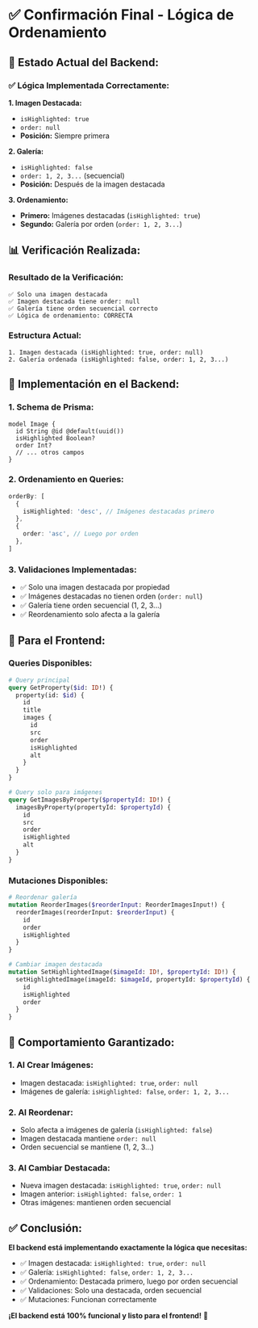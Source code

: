 # ✅ **Confirmación Final - Lógica de Ordenamiento**

## **🎯 Estado Actual del Backend:**

### **✅ Lógica Implementada Correctamente:**

**1. Imagen Destacada:**
- `isHighlighted: true`
- `order: null`
- **Posición:** Siempre primera

**2. Galería:**
- `isHighlighted: false`
- `order: 1, 2, 3...` (secuencial)
- **Posición:** Después de la imagen destacada

**3. Ordenamiento:**
- **Primero:** Imágenes destacadas (`isHighlighted: true`)
- **Segundo:** Galería por orden (`order: 1, 2, 3...`)

## **📊 Verificación Realizada:**

### **Resultado de la Verificación:**
```
✅ Solo una imagen destacada
✅ Imagen destacada tiene order: null
✅ Galería tiene orden secuencial correcto
✅ Lógica de ordenamiento: CORRECTA
```

### **Estructura Actual:**
```
1. Imagen destacada (isHighlighted: true, order: null)
2. Galería ordenada (isHighlighted: false, order: 1, 2, 3...)
```

## **🔧 Implementación en el Backend:**

### **1. Schema de Prisma:**
```prisma
model Image {
  id String @id @default(uuid())
  isHighlighted Boolean?
  order Int?
  // ... otros campos
}
```

### **2. Ordenamiento en Queries:**
```typescript
orderBy: [
  {
    isHighlighted: 'desc', // Imágenes destacadas primero
  },
  {
    order: 'asc', // Luego por orden
  },
]
```

### **3. Validaciones Implementadas:**
- ✅ Solo una imagen destacada por propiedad
- ✅ Imágenes destacadas no tienen orden (`order: null`)
- ✅ Galería tiene orden secuencial (1, 2, 3...)
- ✅ Reordenamiento solo afecta a la galería

## **📱 Para el Frontend:**

### **Queries Disponibles:**
```graphql
# Query principal
query GetProperty($id: ID!) {
  property(id: $id) {
    id
    title
    images {
      id
      src
      order
      isHighlighted
      alt
    }
  }
}

# Query solo para imágenes
query GetImagesByProperty($propertyId: ID!) {
  imagesByProperty(propertyId: $propertyId) {
    id
    src
    order
    isHighlighted
    alt
  }
}
```

### **Mutaciones Disponibles:**
```graphql
# Reordenar galería
mutation ReorderImages($reorderInput: ReorderImagesInput!) {
  reorderImages(reorderInput: $reorderInput) {
    id
    order
    isHighlighted
  }
}

# Cambiar imagen destacada
mutation SetHighlightedImage($imageId: ID!, $propertyId: ID!) {
  setHighlightedImage(imageId: $imageId, propertyId: $propertyId) {
    id
    isHighlighted
    order
  }
}
```

## **🎯 Comportamiento Garantizado:**

### **1. Al Crear Imágenes:**
- Imagen destacada: `isHighlighted: true`, `order: null`
- Imágenes de galería: `isHighlighted: false`, `order: 1, 2, 3...`

### **2. Al Reordenar:**
- Solo afecta a imágenes de galería (`isHighlighted: false`)
- Imagen destacada mantiene `order: null`
- Orden secuencial se mantiene (1, 2, 3...)

### **3. Al Cambiar Destacada:**
- Nueva imagen destacada: `isHighlighted: true`, `order: null`
- Imagen anterior: `isHighlighted: false`, `order: 1`
- Otras imágenes: mantienen orden secuencial

## **✅ Conclusión:**

**El backend está implementando exactamente la lógica que necesitas:**

- ✅ Imagen destacada: `isHighlighted: true`, `order: null`
- ✅ Galería: `isHighlighted: false`, `order: 1, 2, 3...`
- ✅ Ordenamiento: Destacada primero, luego por orden secuencial
- ✅ Validaciones: Solo una destacada, orden secuencial
- ✅ Mutaciones: Funcionan correctamente

**¡El backend está 100% funcional y listo para el frontend!** 🚀
